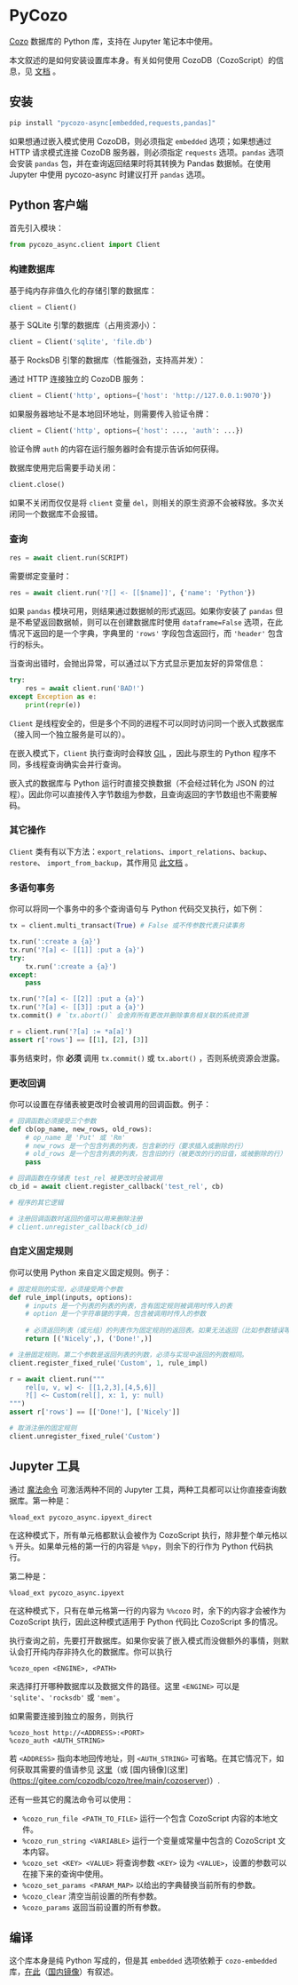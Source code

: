 # PyCozo

[Cozo](https://www.cozodb.org) 数据库的 Python 库，支持在 Jupyter 笔记本中使用。

本文叙述的是如何安装设置库本身。有关如何使用 CozoDB（CozoScript）的信息，见 [文档](https://docs.cozodb.org/zh_CN/latest/index.html) 。

## 安装

```bash
pip install "pycozo-async[embedded,requests,pandas]"
```

如果想通过嵌入模式使用 CozoDB，则必须指定 `embedded` 选项；如果想通过 HTTP 请求模式连接 CozoDB 服务器，则必须指定 `requests` 选项。`pandas` 选项会安装 `pandas` 包，并在查询返回结果时将其转换为 Pandas 数据帧。在使用 Jupyter 中使用 pycozo-async 时建议打开 `pandas` 选项。

## Python 客户端

首先引入模块：

```python
from pycozo_async.client import Client
```

### 构建数据库

基于纯内存非值久化的存储引擎的数据库：

```python
client = Client()
```

基于 SQLite 引擎的数据库（占用资源小）：

```python
client = Client('sqlite', 'file.db')
```

基于 RocksDB 引擎的数据库（性能强劲，支持高并发）：

通过 HTTP 连接独立的 CozoDB 服务：

```python
client = Client('http', options={'host': 'http://127.0.0.1:9070'})
```

如果服务器地址不是本地回环地址，则需要传入验证令牌：

```python
client = Client('http', options={'host': ..., 'auth': ...})
```

验证令牌 `auth` 的内容在运行服务器时会有提示告诉如何获得。

数据库使用完后需要手动关闭：

```python
client.close()
```

如果不关闭而仅仅是将 `client` 变量 `del`，则相关的原生资源不会被释放。多次关闭同一个数据库不会报错。

### 查询

```python
res = await client.run(SCRIPT)
```

需要绑定变量时：

```python
res = await client.run('?[] <- [[$name]]', {'name': 'Python'})
```

如果 `pandas` 模块可用，则结果通过数据帧的形式返回。如果你安装了 `pandas` 但是不希望返回数据帧，则可以在创建数据库时使用 `dataframe=False` 选项，在此情况下返回的是一个字典，字典里的 `'rows'` 字段包含返回行，而 `'header'` 包含行的标头。

当查询出错时，会抛出异常，可以通过以下方式显示更加友好的异常信息：

```python
try:
    res = await client.run('BAD!')
except Exception as e:
    print(repr(e))
```

`Client` 是线程安全的，但是多个不同的进程不可以同时访问同一个嵌入式数据库（接入同一个独立服务是可以的）。

在嵌入模式下，`Client` 执行查询时会释放 [GIL](https://wiki.python.org/moin/GlobalInterpreterLock) ，因此与原生的 Python 程序不同，多线程查询确实会并行查询。

嵌入式的数据库与 Python 运行时直接交换数据（不会经过转化为 JSON 的过程）。因此你可以直接传入字节数组为参数，且查询返回的字节数组也不需要解码。


### 其它操作

`Client` 类有有以下方法：`export_relations`、`import_relations`、`backup`、`restore`、 `import_from_backup`，其作用见 [此文档](https://docs.cozodb.org/zh_CN/latest/nonscript.html) 。

### 多语句事务

你可以将同一个事务中的多个查询语句与 Python 代码交叉执行，如下例：

```python
tx = client.multi_transact(True) # False 或不传参数代表只读事务

tx.run(':create a {a}')
tx.run('?[a] <- [[1]] :put a {a}')
try:
    tx.run(':create a {a}')
except:
    pass

tx.run('?[a] <- [[2]] :put a {a}')
tx.run('?[a] <- [[3]] :put a {a}')
tx.commit() # `tx.abort()` 会舍弃所有更改并删除事务相关联的系统资源

r = client.run('?[a] := *a[a]')
assert r['rows'] == [[1], [2], [3]]
```

事务结束时，你 **必须** 调用 `tx.commit()` 或 `tx.abort()` ，否则系统资源会泄露。

### 更改回调

你可以设置在存储表被更改时会被调用的回调函数。例子：

```python
# 回调函数必须接受三个参数
def cb(op_name, new_rows, old_rows):
    # op_name 是 'Put' 或 'Rm'
    # new_rows 是一个包含列表的列表，包含新的行（要求插入或删除的行）
    # old_rows 是一个包含列表的列表，包含旧的行（被更改的行的旧值，或被删除的行）
    pass

# 回调函数在存储表 test_rel 被更改时会被调用
cb_id = await client.register_callback('test_rel', cb)

# 程序的其它逻辑

# 注册回调函数时返回的值可以用来删除注册
# client.unregister_callback(cb_id)
```

### 自定义固定规则

你可以使用 Python 来自定义固定规则。例子：

```python
# 固定规则的实现，必须接受两个参数
def rule_impl(inputs, options):
    # inputs 是一个列表的列表的列表，含有固定规则被调用时传入的表
    # option 是一个字符串键的字典，包含被调用时传入的参数
    
    # 必须返回列表（或元组）的列表作为固定规则的返回表。如果无法返回（比如参数错误等），直接抛出异常即可。
    return [('Nicely',), ('Done!',)]

# 注册固定规则。第二个参数是返回列表的列数，必须与实现中返回的列数相同。
client.register_fixed_rule('Custom', 1, rule_impl)

r = await client.run("""
    rel[u, v, w] <- [[1,2,3],[4,5,6]]
    ?[] <~ Custom(rel[], x: 1, y: null)
""")
assert r['rows'] == [['Done!'], ['Nicely']]

# 取消注册的固定规则
client.unregister_fixed_rule('Custom')
```

## Jupyter 工具

通过 [魔法命令](https://ipython.readthedocs.io/en/stable/interactive/magics.html) 可激活两种不同的 Jupyter 工具，两种工具都可以让你直接查询数据库。第一种是：

```
%load_ext pycozo_async.ipyext_direct
```

在这种模式下，所有单元格都默认会被作为 CozoScript 执行，除非整个单元格以 `%` 开头。如果单元格的第一行的内容是 `%%py`，则余下的行作为 Python 代码执行。

第二种是：

```
%load_ext pycozo_async.ipyext
```

在这种模式下，只有在单元格第一行的内容为 `%%cozo` 时，余下的内容才会被作为 CozoScript 执行，因此这种模式适用于 Python 代码比 CozoScript 多的情况。

执行查询之前，先要打开数据库。如果你安装了嵌入模式而没做额外的事情，则默认会打开纯内存非持久化的数据库。你可以执行

```
%cozo_open <ENGINE>, <PATH>
```

来选择打开哪种数据库以及数据文件的路径。这里 `<ENGINE>` 可以是 `'sqlite'`、`'rocksdb'` 或 `'mem'`。

如果需要连接到独立的服务，则执行

```
%cozo_host http://<ADDRESS>:<PORT>
%cozo_auth <AUTH_STRING>
```

若 `<ADDRESS>` 指向本地回传地址，则 `<AUTH_STRING>` 可省略。在其它情况下，如何获取其需要的值请参见 [这里](https://github.com/cozodb/cozo/blob/main/cozoserver/README-zh.md)（或 [国内镜像](这里](https://gitee.com/cozodb/cozo/tree/main/cozoserver)）.

还有一些其它的魔法命令可以使用：

* `%cozo_run_file <PATH_TO_FILE>` 运行一个包含 CozoScript 内容的本地文件。
* `%cozo_run_string <VARIABLE>` 运行一个变量或常量中包含的 CozoScript 文本内容。
* `%cozo_set <KEY> <VALUE>` 将查询参数 `<KEY>` 设为 `<VALUE>`，设置的参数可以在接下来的查询中使用。
* `%cozo_set_params <PARAM_MAP>` 以给出的字典替换当前所有的参数。
* `%cozo_clear` 清空当前设置的所有参数。
* `%cozo_params` 返回当前设置的所有参数。

## 编译

这个库本身是纯 Python 写成的，但是其 `embedded` 选项依赖于 `cozo-embedded` 库，[在此](https://github.com/cozodb/cozo/blob/main/cozo-lib-python/README-zh.md)（[国内镜像](https://gitee.com/cozodb/cozo/tree/main/cozo-lib-python)）有叙述。
